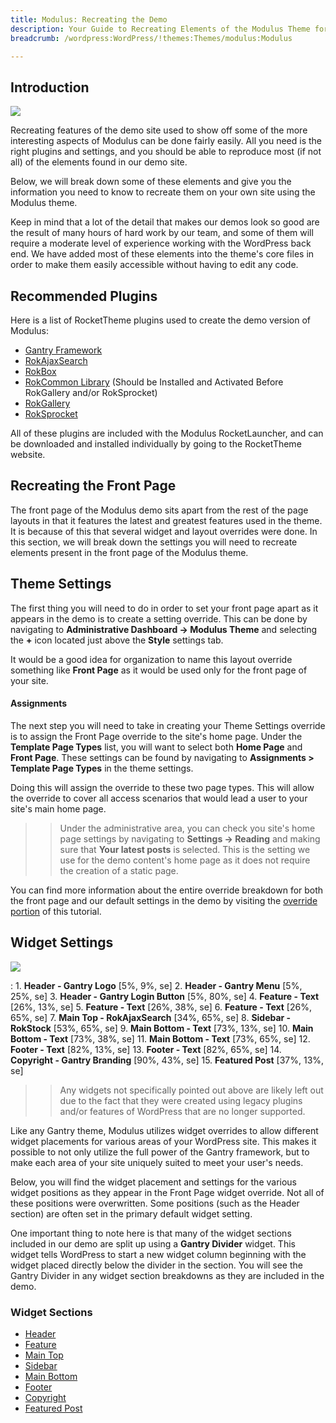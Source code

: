 ```yaml
---
title: Modulus: Recreating the Demo
description: Your Guide to Recreating Elements of the Modulus Theme for WordPress
breadcrumb: /wordpress:WordPress/!themes:Themes/modulus:Modulus

---
```


Introduction
-----

![][modulus2]

Recreating features of the demo site used to show off some of the more interesting aspects of Modulus can be done fairly easily. All you need is the right plugins and settings, and you should be able to reproduce most (if not all) of the elements found in our demo site.

Below, we will break down some of these elements and give you the information you need to know to recreate them on your own site using the Modulus theme.

Keep in mind that a lot of the detail that makes our demos look so good are the result of many hours of hard work by our team, and some of them will require a moderate level of experience working with the WordPress back end. We have added most of these elements into the theme's core files in order to make them easily accessible without having to edit any code.

Recommended Plugins
-----

Here is a list of RocketTheme plugins used to create the demo version of Modulus:

* [Gantry Framework][gantry]
* [RokAjaxSearch][rokajaxsearch]
* [RokBox][rokbox]
* [RokCommon Library](http://www.rockettheme.com/wordpress/plugins/rokutilities) (Should be Installed and Activated Before RokGallery and/or RokSprocket)
* [RokGallery][rokgallery]
* [RokSprocket][roksprocket]

All of these plugins are included with the Modulus RocketLauncher, and can be downloaded and installed individually by going to the RocketTheme website.

Recreating the Front Page
-----

The front page of the Modulus demo sits apart from the rest of the page layouts in that it features the latest and greatest features used in the theme. It is because of this that several widget and layout overrides were done. In this section, we will break down the settings you will need to recreate elements present in the front page of the Modulus theme.

Theme Settings
-----

The first thing you will need to do in order to set your front page apart as it appears in the demo is to create a setting override. This can be done by navigating to **Administrative Dashboard -> Modulus Theme** and selecting the **+** icon located just above the **Style** settings tab.

It would be a good idea for organization to name this layout override something like **Front Page** as it would be used only for the front page of your site.

#### Assignments

The next step you will need to take in creating your Theme Settings override is to assign the Front Page override to the site's home page. Under the **Template Page Types** list, you will want to select both **Home Page** and **Front Page**. These settings can be found by navigating to **Assignments > Template Page Types** in the theme settings.

Doing this will assign the override to these two page types. This will allow the override to cover all access scenarios that would lead a user to your site's main home page.

>> Under the administrative area, you can check you site's home page settings by navigating to **Settings -> Reading** and making sure that **Your latest posts** is selected. This is the setting we use for the demo content's home page as it does not require the creation of a static page.

You can find more information about the entire override breakdown for both the front page and our default settings in the demo by visiting the [override portion][demooverride] of this tutorial.

Widget Settings
-----

![][Modulus]

:   1. **Header - Gantry Logo** [5%, 9%, se]
    2. **Header - Gantry Menu** [5%, 25%, se]
    3. **Header - Gantry Login Button** [5%, 80%, se]
    4. **Feature - Text** [26%, 13%, se]
    5. **Feature - Text** [26%, 38%, se]
    6. **Feature - Text** [26%, 65%, se]
    7. **Main Top - RokAjaxSearch** [34%, 65%, se]
    8. **Sidebar - RokStock** [53%, 65%, se]
    9. **Main Bottom - Text** [73%, 13%, se]
    10. **Main Bottom - Text** [73%, 38%, se]
    11. **Main Bottom - Text** [73%, 65%, se]
    12. **Footer - Text** [82%, 13%, se]
    13. **Footer - Text** [82%, 65%, se]
    14. **Copyright - Gantry Branding** [90%, 43%, se]
    15. **Featured Post** [37%, 13%, se]

>> Any widgets not specifically pointed out above are likely left out due to the fact that they were created using legacy plugins and/or features of WordPress that are no longer supported.

Like any Gantry theme, Modulus utilizes widget overrides to allow different widget placements for various areas of your WordPress site. This makes it possible to not only utilize the full power of the Gantry framework, but to make each area of your site uniquely suited to meet your user's needs.

Below, you will find the widget placement and settings for the various widget positions as they appear in the Front Page widget override. Not all of these positions were overwritten. Some positions (such as the Header section) are often set in the primary default widget setting.

One important thing to note here is that many of the widget sections included in our demo are split up using a **Gantry Divider** widget. This widget tells WordPress to start a new widget column beginning with the widget placed directly below the divider in the section. You will see the Gantry Divider in any widget section breakdowns as they are included in the demo.

### Widget Sections

* [Header][header]
* [Feature][feature]
* [Main Top][maintop]
* [Sidebar][sidebar]
* [Main Bottom][mainbottom]
* [Footer][footer]
* [Copyright][copyright]
* [Featured Post][post]

[gantry]: http://gantry-framework.org/download
[rokajaxsearch]: http://www.rockettheme.com/wordpress/plugins/rokajaxsearch
[rokbox]: http://www.rockettheme.com/wordpress/plugins/rokbox
[roksprocket]: http://www.rockettheme.com/wordpress/plugins/roksprocket
[Modulus]: assets/modulus2.jpeg
[modulus2]: assets/modulus.jpeg
[roksprocket]: http://www.rockettheme.com/wordpress/plugins/roksprocket
[rokgallery]: http://www.rockettheme.com/wordpress/plugins/rokgallery
[faq]: faq.md
[override]: http://gantry-framework.org/documentation/wordpress/configure/
[navigation]: demo_navigation.md
[header]: assets/demo_header.md
[feature]: assets/demo_feature.md
[navigation]: assets/demo_navigation.md
[maintop]: assets/demo_maintop.md
[post]: assets/demo_post.md
[sidebar]: assets/demo_sidebar.md
[mainbottom]: assets/demo_mainbottom.md
[footer]: assets/demo_footer.md
[copyright]: assets/demo_copyright.md
[demooverride]: demo_override.md
